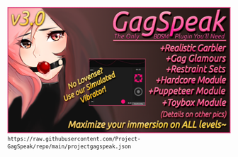 ![Banner Image](https://raw.githubusercontent.com/Project-GagSpeak/repo/main/ProjectGagSpeak/images/promopic2.png)
`https://raw.githubusercontent.com/Project-GagSpeak/repo/main/projectgagspeak.json`
